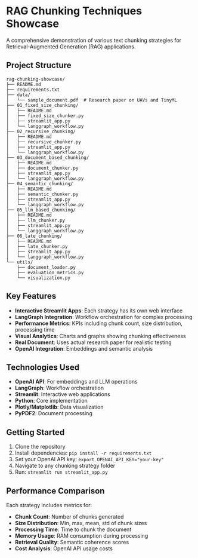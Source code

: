# RAG Chunking Techniques Showcase

A comprehensive demonstration of various text chunking strategies for Retrieval-Augmented Generation (RAG) applications.

## Project Structure

```
rag-chunking-showcase/
├── README.md
├── requirements.txt
├── data/
│   └── sample_document.pdf  # Research paper on UAVs and TinyML
├── 01_fixed_size_chunking/
│   ├── README.md
│   ├── fixed_size_chunker.py
│   ├── streamlit_app.py
│   └── langgraph_workflow.py
├── 02_recursive_chunking/
│   ├── README.md
│   ├── recursive_chunker.py
│   ├── streamlit_app.py
│   └── langgraph_workflow.py
├── 03_document_based_chunking/
│   ├── README.md
│   ├── document_chunker.py
│   ├── streamlit_app.py
│   └── langgraph_workflow.py
├── 04_semantic_chunking/
│   ├── README.md
│   ├── semantic_chunker.py
│   ├── streamlit_app.py
│   └── langgraph_workflow.py
├── 05_llm_based_chunking/
│   ├── README.md
│   ├── llm_chunker.py
│   ├── streamlit_app.py
│   └── langgraph_workflow.py
├── 06_late_chunking/
│   ├── README.md
│   ├── late_chunker.py
│   ├── streamlit_app.py
│   └── langgraph_workflow.py
└── utils/
    ├── document_loader.py
    ├── evaluation_metrics.py
    └── visualization.py
```

## Key Features

- **Interactive Streamlit Apps**: Each strategy has its own web interface
- **LangGraph Integration**: Workflow orchestration for complex processing
- **Performance Metrics**: KPIs including chunk count, size distribution, processing time
- **Visual Analytics**: Charts and graphs showing chunking effectiveness
- **Real Document**: Uses actual research paper for realistic testing
- **OpenAI Integration**: Embeddings and semantic analysis

## Technologies Used

- **OpenAI API**: For embeddings and LLM operations
- **LangGraph**: Workflow orchestration
- **Streamlit**: Interactive web applications
- **Python**: Core implementation
- **Plotly/Matplotlib**: Data visualization
- **PyPDF2**: Document processing

## Getting Started

1. Clone the repository
2. Install dependencies: `pip install -r requirements.txt`
3. Set your OpenAI API key: `export OPENAI_API_KEY="your-key"`
4. Navigate to any chunking strategy folder
5. Run: `streamlit run streamlit_app.py`

## Performance Comparison

Each strategy includes metrics for:
- **Chunk Count**: Number of chunks generated
- **Size Distribution**: Min, max, mean, std of chunk sizes
- **Processing Time**: Time to chunk the document
- **Memory Usage**: RAM consumption during processing
- **Retrieval Quality**: Semantic coherence scores
- **Cost Analysis**: OpenAI API usage costs